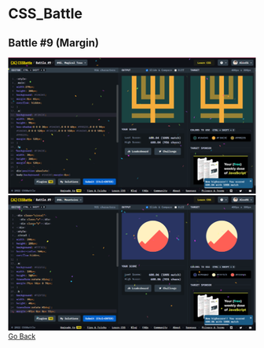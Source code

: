 # CSS_Battle

## Battle #9    (Margin)

![Alt text](Battle%209%20%20%5B45%5D%20Magical%20Tree/images/Magical%20Tree.png)
![Alt text](Battle%209%20%20%5B46%5D%20Mountains/images/Mountains.png)
[Go Back](../README.md)